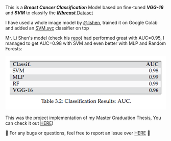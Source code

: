 This is a **_Breast Cancer Classification_** Model based on fine-tuned **_VGG-16_** and _**SVM**_ to classify the [**_INbreast_** Dataset](https://drive.google.com/file/d/19n-p9p9C0eCQA1ybm6wkMo-bbeccT_62/view?usp=sharing)

I have used a whole image model by [@lishen](https://github.com/lishen), trained it on Google Colab and added an [SVM.svc](https://scikit-learn.org/stable/modules/generated/sklearn.svm.SVC.html) classifier on top

Mr. Li Shen's model (check his [repo](https://github.com/lishen/end2end-all-conv)) had performed great with AUC=0.95, I managed to get AUC=0.98 with SVM and even better with MLP and Random Forests:

![AUC-results](assets/images/AUC-results.PNG)

This was the project implementation of my Master Graduation Thesis, You can check it out [HERE](https://www.researchgate.net/publication/361441022_Medical_Images_Classification_Based_on_Deep_Features_Extraction_Exploiting_Transfer_Learning)!

:rotating_light: For any bugs or questions, feel free to report an issue over [HERE](https://github.com/iamaminebriki/Breast-Cancer-Classification-with-VGG16-and-SVM/issues) :triangular_flag_on_post:

